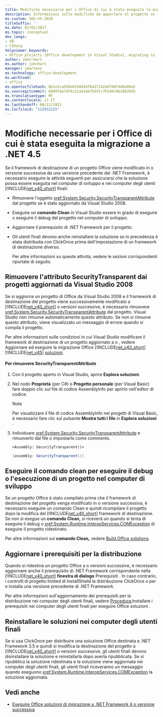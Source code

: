 ```yaml
---
title: Modifiche necessarie per i Office di cui è stata eseguita la migrazione a .NET 4.5
description: Informazioni sulle modifiche da apportare al progetto se il framework di destinazione viene modificato in .NET Framework 4 o versione successiva da una versione precedente del .NET Framework.
ms.custom: SEO-VS-2020
titleSuffix: ''
ms.date: 02/02/2017
ms.topic: conceptual
dev_langs:
- VB
- CSharp
helpviewer_keywords:
- Office projects [Office development in Visual Studio], migrating to .NET Framework 4
author: John-Hart
ms.author: johnhart
manager: jmartens
ms.technology: office-development
ms.workload:
- office
ms.openlocfilehash: 8b1e3ca556e07e0d4df8a27142a0700fd40e09a2
ms.sourcegitcommit: 68897da7d74c31ae1ebf5d47c7b5ddc9b108265b
ms.translationtype: MT
ms.contentlocale: it-IT
ms.lasthandoff: 08/13/2021
ms.locfileid: "122032225"
---
```

# <a name="changes-required-for-office-projects-migrated-to-net-45"></a>Modifiche necessarie per i Office di cui è stata eseguita la migrazione a .NET 4.5

  Se il framework di destinazione di un progetto Office viene modificato in o versione successiva da una versione precedente del .NET Framework, è necessario eseguire le attività seguenti per assicurarsi che la soluzione possa essere eseguita nel computer di sviluppo e nei computer degli utenti [!INCLUDE[net_v40_short](../sharepoint/includes/net-v40-short-md.md)] finali:

- Rimuovere l'oggetto <xref:System.Security.SecurityTransparentAttribute> dal progetto se è stato aggiornato da Visual Studio 2008.

- Eseguire un **comando Clean** in Visual Studio essere in grado di eseguire o eseguire il debug del progetto nel computer di sviluppo.

- Aggiornare il prerequisito di .NET Framework per il progetto.

- Gli utenti finali devono anche reinstallare la soluzione se in precedenza è stata distribuita con ClickOnce prima dell'impostazione di un framework di destinazione diverso.

  Per altre informazioni su queste attività, vedere le sezioni corrispondenti riportate di seguito.

## <a name="remove-the-securitytransparent-attribute-from-projects-that-you-upgrade-from-visual-studio-2008"></a>Rimuovere l'attributo SecurityTransparent dai progetti aggiornati da Visual Studio 2008
 Se si aggiorna un progetto di Office da Visual Studio 2008 e il framework di destinazione del progetto viene successivamente modificato a [!INCLUDE[net_v40_short](../sharepoint/includes/net-v40-short-md.md)] o versioni successive, è necessario rimuovere <xref:System.Security.SecurityTransparentAttribute> dal progetto. Visual Studio non rimuove automaticamente questo attributo. Se non si rimuove questo attributo, viene visualizzato un messaggio di errore quando si compila il progetto.

 Per altre informazioni sulle condizioni in cui Visual Studio modificare il framework di destinazione di un progetto aggiornato a o , vedere Aggiornare ed eseguire la migrazione Office [!INCLUDE[net_v40_short](../sharepoint/includes/net-v40-short-md.md)] [!INCLUDE[net_v45](../vsto/includes/net-v45-md.md)] [soluzioni](../vsto/upgrading-and-migrating-office-solutions.md).

#### <a name="to-remove-the-securitytransparentattribute"></a>Per rimuovere SecurityTransparentAttribute

1. Con il progetto aperto in Visual Studio, aprire **Esplora soluzioni**.

2. Nel nodo **Proprietà** (per C#) o **Progetto personale** (per Visual Basic) fare doppio clic sul file di codice AssemblyInfo per aprirlo nell'editor di codice.

    > [!NOTE]
    > Per visualizzare il file di codice AssemblyInfo nei progetti di Visual Basic, è necessario fare clic sul pulsante **Mostra tutti i file** in **Esplora soluzioni** .

3. Individuare <xref:System.Security.SecurityTransparentAttribute> e rimuoverlo dal file o impostarlo come commento.

    ```vb
    <Assembly: SecurityTransparent()>
    ```

    ```csharp
    [assembly: SecurityTransparent()]
    ```

## <a name="perform-the-clean-command-to-debug-or-run-a-project-on-the-development-computer"></a>Eseguire il comando clean per eseguire il debug o l'esecuzione di un progetto nel computer di sviluppo
 Se un progetto Office è stato compilato prima che il framework di destinazione del progetto venga modificato in o versione successiva, è necessario eseguire un comando Clean e quindi ricompilare il progetto dopo la modifica del [!INCLUDE[net_v40_short](../sharepoint/includes/net-v40-short-md.md)] framework di destinazione.  Se non si esegue un **comando Clean,** si riceverà un quando si tenta di eseguire il debug o <xref:System.Runtime.InteropServices.COMException> di eseguire il progetto ridestinato.

 Per altre informazioni sul **comando Clean,** vedere [Build Office solutions](../vsto/building-office-solutions.md).

## <a name="update-the-prerequisites-for-deployment"></a>Aggiornare i prerequisiti per la distribuzione
 Quando si ridestina un progetto Office a o versioni successive, è necessario aggiornare anche il prerequisito di .NET Framework corrispondente nella [!INCLUDE[net_v40_short](../sharepoint/includes/net-v40-short-md.md)] **finestra di dialogo** Prerequisiti . In caso contrario, i controlli di progetto limited di InstallShield la distribuzione ClickOnce o per e installa una versione precedente di .NET Framework.

 Per altre informazioni sull'aggiornamento dei prerequisiti per la distribuzione nei computer degli utenti finali, vedere [Procedura:](/previous-versions/bb608608(v=vs.110))Installare i prerequisiti nei computer degli utenti finali per eseguire Office soluzioni .

## <a name="reinstall-solutions-on-end-user-computers"></a>Reinstallare le soluzioni nei computer degli utenti finali
 Se si usa ClickOnce per distribuire una soluzione Office destinata a .NET Framework 3.5 e quindi si modifica la destinazione del progetto a [!INCLUDE[net_v40_short](../sharepoint/includes/net-v40-short-md.md)] o versioni successive, gli utenti finali devono disinstallare la soluzione e reinstallarla dopo averla ripubblicata. Se si ripubblica la soluzione ridestinata e la soluzione viene aggiornata nei computer degli utenti finali, gli utenti finali riceveranno un messaggio quando eseguono <xref:System.Runtime.InteropServices.COMException> la soluzione aggiornata.

## <a name="see-also"></a>Vedi anche
- [Eseguire Office soluzioni di migrazione a .NET Framework 4 o versione successiva](../vsto/migrating-office-solutions-to-the-dotnet-framework-4-or-later.md)